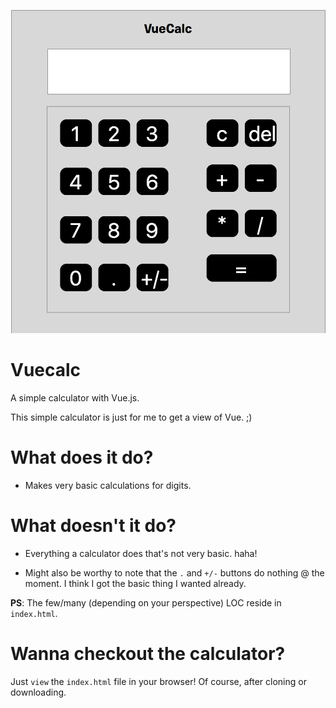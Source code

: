 ![Vue Calc](vuecalc.png)

# Vuecalc

A simple calculator with Vue.js.

This simple calculator is just for me to get a view of Vue. ;)

# What does it do?

* Makes very basic calculations for digits.

# What doesn't it do?

* Everything a calculator does that's not very basic. haha!

* Might also be worthy to note that the `.` and `+/-` buttons do nothing @ the moment. I think I got the basic thing I wanted already.

**PS**: The few/many (depending on your perspective) LOC reside in `index.html`.

# Wanna checkout the calculator?

Just `view` the `index.html` file in your browser! Of course, after cloning or downloading.
